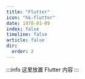 ```yaml
---
title: "Flutter"
icon: "hk-flutter"
date: 1978-01-09
index: false
timeline: false
article: false
dir:
  order: 2
---
```

:::info
这里放置 Flutter 内容
:::

<Catalog />
